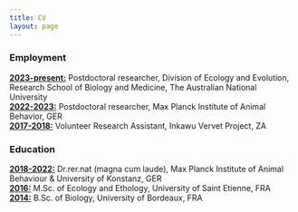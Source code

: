 ```yaml
---
title: CV
layout: page
---
```

          
### Employment
<span style="align:left"><ins>**2023-present:**</ins> Postdoctoral researcher, Division of Ecology and Evolution, Research School of Biology and Medicine, The Australian National University<br>
<ins>**2022-2023:**</ins> Postdoctoral researcher, Max Planck Institute of Animal Behavior, GER<br>
<ins>**2017-2018:**</ins> Volunteer Research Assistant, Inkawu Vervet Project, ZA</span>

### Education
<ins>**2018-2022:**</ins> Dr.rer.nat (magna cum laude), Max Planck Institute of Animal Behaviour & University of Konstanz, GER<br>
<ins>**2016:**</ins> M.Sc. of Ecology and Ethology, University of Saint Etienne, FRA<br>
<ins>**2014:**</ins> B.Sc. of Biology, University of Bordeaux, FRA<br>

